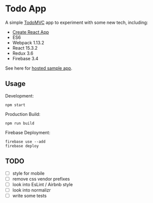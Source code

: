 # Todo App

A simple [TodoMVC](http://todomvc.com) app to experiment with some new tech, including:

- [Create React App](https://github.com/facebookincubator/create-react-app)
- ES6
- Webpack 1.13.2
- React 15.3.2
- Redux 3.6
- Firebase 3.4

See here for [hosted sample app](https://todo-43b4e.firebaseapp.com).

## Usage

Development:

```
npm start
```

Production Build:

```
npm run build
```

Firebase Deployment:

```
firebase use --add
firebase deploy
```

## TODO

- [ ] style for mobile
- [ ] remove css vendor prefixes
- [ ] look into EsLint / Airbnb style
- [ ] look into normalizr
- [ ] write some tests
